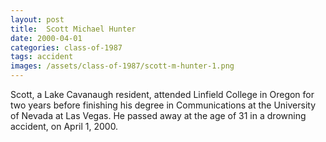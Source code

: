 ```yaml
---
layout: post
title:  Scott Michael Hunter
date: 2000-04-01
categories: class-of-1987
tags: accident
images: /assets/class-of-1987/scott-m-hunter-1.png
---
```

Scott, a Lake Cavanaugh resident, attended Linfield College in Oregon for two years before finishing his degree in Communications at the University of Nevada at Las Vegas.  He passed away at the age of 31 in a drowning accident, on April 1, 2000.

